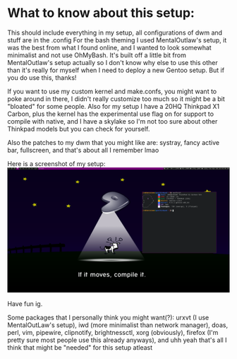 # What to know about this setup:
This should include everything in my setup, all configurations of dwm and stuff are in the .config
For the bash theming I used MentalOutlaw's setup, it was the best from what I found online, and I wanted to look somewhat minimalist and not use OhMyBash. It's built off a little bit from MentalOutlaw's setup actually so I don't know why else to use this other than it's really for myself when I need to deploy a new Gentoo setup. But if you do use this, thanks!

If you want to use my custom kernel and make.confs, you might want to poke around in there, I didn't really customize too much so it might be a bit "bloated" for some people. Also for my setup I have a 20HQ Thinkpad X1 Carbon, plus the kernel has the experimental use flag on for support to compile with native, and I have a skylake so I'm not too sure about other Thinkpad models but you can check for yourself.

Also the patches to my dwm that you might like are: systray, fancy active bar, fullscreen, and that's about all I remember lmao

Here is a screenshot of my setup:
![screenshot](Screenshot.png)

Have fun ig.

Some packages that I personally think you might want(?):
urxvt (I use MentalOutLaw's setup), iwd (more minimalist than network manager), doas, perl, vim, pipewire, clipnotify, brightnessctl, xorg (obviously), firefox (I'm pretty sure most people use this already anyways), and uhh yeah that's all I think that might be "needed" for this setup atleast
